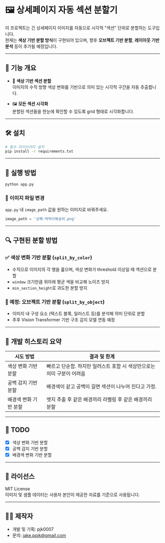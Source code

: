 # 🖼️ 상세페이지 자동 섹션 분할기

이 프로젝트는 긴 상세페이지 이미지를 자동으로 시각적 "섹션" 단위로 분할하는 도구입니다.  
현재는 **색상 기반 분할 방식**이 구현되어 있으며, 향후 **오브젝트 기반 분할**, **레이아웃 기반 분석** 등이 추가될 예정입니다.

---

## 📌 기능 개요

- 🎨 **색상 기반 섹션 분할**  
  이미지의 수직 방향 색상 변화를 기반으로 의미 있는 시각적 구간을 자동 추출합니다.

- 🖼️ **모든 섹션 시각화**  
  분할된 섹션들을 한눈에 확인할 수 있도록 grid 형태로 시각화합니다.

---

## 🛠️ 설치

```bash
# 필수 라이브러리 설치
pip install -r requirements.txt
```

---

## 🚀 실행 방법

```bash
python app.py
```

### 🔧 이미지 파일 변경
`app.py` 내 `image_path` 값을 원하는 이미지로 바꿔주세요.

```python
image_path = '상페-딱딱이복숭아.png'
```

---

## 🔍 구현된 분할 방법

### ✅ 색상 변화 기반 분할 (`split_by_color`)
- 수직으로 이미지의 각 행을 훑으며, 색상 변화가 threshold 이상일 때 섹션으로 분할
- `window` 크기만큼 위아래 평균 색을 비교해 노이즈 방지
- `min_section_height`로 과도한 분할 방지

### 🚧 예정: 오브젝트 기반 분할 (`split_by_object`)
- 이미지 내 구성 요소 (텍스트 블록, 일러스트 등)를 분석해 의미 단위로 분할
- 추후 Vision Transformer 기반 구조 감지 모델 연동 예정

---

## 🧪 개발 히스토리 요약

| 시도 방법            | 결과 및 한계 |
|----------------------|--------------|
| 색상 변화 기반 분할   | 빠르고 단순함. 하지만 일러스트 포함 시 색상만으로는 의미 구분이 어려움 |
| 공백 감지 기반 분할   | 배경색이 같고 공백이 길면 섹션이 나누어 진다고 가정.  |
| 배경색 변화 기반 분할 | 엣지 추출 후 같은 배경끼리 라벨링 후 같은 배경끼리 분할 |

---

## 📌 TODO

- [x] 색상 변화 기반 분할
- [x] 공백 감지 기반 분할
- [x] 배경색 변화 기반 분할

---

## 📃 라이선스

MIT License  
이미지 및 샘플 데이터는 사용자 본인이 제공한 자료를 기준으로 사용됩니다.

---

## 🙋‍♂️ 제작자

- 개발 및 기획: pjk0007
- 문의: jake.ppjk@gmail.com
